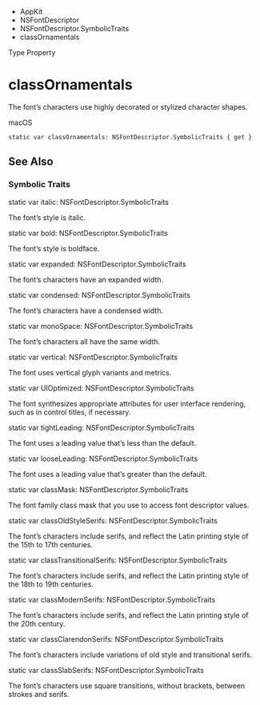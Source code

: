 

- AppKit
- NSFontDescriptor
- NSFontDescriptor.SymbolicTraits
-  classOrnamentals 

Type Property

# classOrnamentals

The font’s characters use highly decorated or stylized character shapes.

macOS

``` source
static var classOrnamentals: NSFontDescriptor.SymbolicTraits { get }
```

## See Also

### Symbolic Traits

static var italic: NSFontDescriptor.SymbolicTraits

The font’s style is italic.

static var bold: NSFontDescriptor.SymbolicTraits

The font’s style is boldface.

static var expanded: NSFontDescriptor.SymbolicTraits

The font’s characters have an expanded width.

static var condensed: NSFontDescriptor.SymbolicTraits

The font’s characters have a condensed width.

static var monoSpace: NSFontDescriptor.SymbolicTraits

The font’s characters all have the same width.

static var vertical: NSFontDescriptor.SymbolicTraits

The font uses vertical glyph variants and metrics.

static var UIOptimized: NSFontDescriptor.SymbolicTraits

The font synthesizes appropriate attributes for user interface rendering, such as in control titles, if necessary.

static var tightLeading: NSFontDescriptor.SymbolicTraits

The font uses a leading value that’s less than the default.

static var looseLeading: NSFontDescriptor.SymbolicTraits

The font uses a leading value that’s greater than the default.

static var classMask: NSFontDescriptor.SymbolicTraits

The font family class mask that you use to access font descriptor values.

static var classOldStyleSerifs: NSFontDescriptor.SymbolicTraits

The font’s characters include serifs, and reflect the Latin printing style of the 15th to 17th centuries.

static var classTransitionalSerifs: NSFontDescriptor.SymbolicTraits

The font’s characters include serifs, and reflect the Latin printing style of the 18th to 19th centuries.

static var classModernSerifs: NSFontDescriptor.SymbolicTraits

The font’s characters include serifs, and reflect the Latin printing style of the 20th century.

static var classClarendonSerifs: NSFontDescriptor.SymbolicTraits

The font’s characters include variations of old style and transitional serifs.

static var classSlabSerifs: NSFontDescriptor.SymbolicTraits

The font’s characters use square transitions, without brackets, between strokes and serifs.

